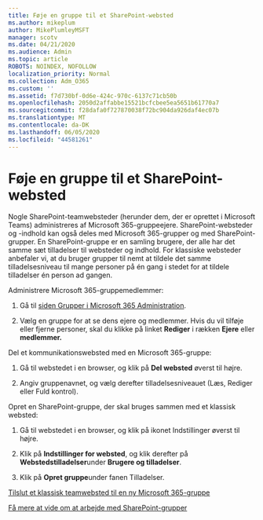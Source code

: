 ```yaml
---
title: Føje en gruppe til et SharePoint-websted
ms.author: mikeplum
author: MikePlumleyMSFT
manager: scotv
ms.date: 04/21/2020
ms.audience: Admin
ms.topic: article
ROBOTS: NOINDEX, NOFOLLOW
localization_priority: Normal
ms.collection: Adm_O365
ms.custom: ''
ms.assetid: f7d730bf-0d6e-424c-970c-6137c71cb50b
ms.openlocfilehash: 2050d2affabbe15521bcfcbee5ea5651b61770a7
ms.sourcegitcommit: f28dafa0f727870038f72bc904da926daf4ec07b
ms.translationtype: MT
ms.contentlocale: da-DK
ms.lasthandoff: 06/05/2020
ms.locfileid: "44581261"
---
```

# <a name="add-a-group-to-a-sharepoint-site"></a>Føje en gruppe til et SharePoint-websted

Nogle SharePoint-teamwebsteder (herunder dem, der er oprettet i Microsoft Teams) administreres af Microsoft 365-gruppeejere. SharePoint-websteder og -indhold kan også deles med Microsoft 365-grupper og med SharePoint-grupper. En SharePoint-gruppe er en samling brugere, der alle har det samme sæt tilladelser til websteder og indhold. For klassiske websteder anbefaler vi, at du bruger grupper til nemt at tildele det samme tilladelsesniveau til mange personer på én gang i stedet for at tildele tilladelser én person ad gangen.
  
Administrere Microsoft 365-gruppemedlemmer:
  
1. Gå til [siden Grupper i Microsoft 365 Administration](https://portal.office.com/adminportal/home#/groups).
    
2. Vælg en gruppe for at se dens ejere og medlemmer. Hvis du vil tilføje eller fjerne personer, skal du klikke på linket **Rediger** i rækken **Ejere** eller **medlemmer.** 
    
Del et kommunikationswebsted med en Microsoft 365-gruppe:
  
1. Gå til webstedet i en browser, og klik på **Del websted** øverst til højre. 
    
2. Angiv gruppenavnet, og vælg derefter tilladelsesniveauet (Læs, Rediger eller Fuld kontrol).
    
Opret en SharePoint-gruppe, der skal bruges sammen med et klassisk websted:
  
1. Gå til webstedet i en browser, og klik på ikonet Indstillinger øverst til højre.
    
2. Klik på **Indstillinger for websted**, og klik derefter på **Webstedstilladelser**under **Brugere og tilladelser**.
    
3. Klik på **Opret gruppe**under fanen Tilladelser.
    
[Tilslut et klassisk teamwebsted til en ny Microsoft 365-gruppe](https://go.microsoft.com/fwlink/?linkid=2008654)
  
[Få mere at vide om at arbejde med SharePoint-grupper](https://go.microsoft.com/fwlink/?linkid=874658)
  

